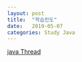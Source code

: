 ```yaml
---
layout: post
title:  "학습진도"
date:   2019-05-07
categories: Study Java
---
```

[java Thread](https://dailyworker.github.io/java-thread/)



